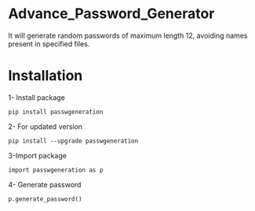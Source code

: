 # Advance_Password_Generator
It will generate random passwords of maximum length 12, avoiding names present in specified files.

# Installation
1-  Install package

`pip install passwgeneration`


2- For updated version
 
`pip install --upgrade passwgeneration`         


3-Import package

`import passwgeneration as p`

4- Generate password

`p.generate_password()`
